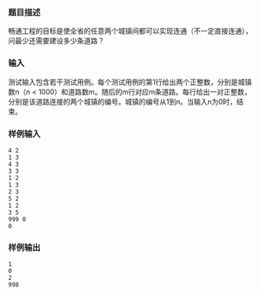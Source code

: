 ### 题目描述

畅通工程的目标是使全省的任意两个城镇间都可以实现连通（不一定直接连通），问最少还需要建设多少条道路？

### 输入

测试输入包含若干测试用例。每个测试用例的第1行给出两个正整数，分别是城镇数n（n < 1000）和道路数m。随后的m行对应m条道路。每行给出一对正整数，分别是该道路连接的两个城镇的编号。城镇的编号从1到n。当输入n为0时，结束。

### 样例输入

```
4 2
1 3
4 3
3 3
1 2
1 3
2 3
5 2
1 2
3 5
999 0
0
```

### 样例输出

```
1
0
2
998
```